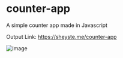 # counter-app
A simple counter app made in Javascript

Output Link: https://sheyste.me/counter-app


![image](https://github.com/Cocosaging/counter-app/assets/86936264/130c2cdb-5764-4848-9cd8-0318462b5dea)

